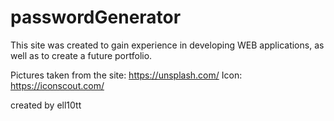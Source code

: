# passwordGenerator

This site was created to gain experience in developing WEB applications, as well as to create a future portfolio.

Pictures taken from the site: https://unsplash.com/
Icon: https://iconscout.com/

created by ell10tt
